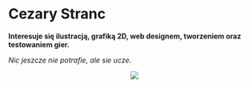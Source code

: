 # Cezary Stranc 

<b>Interesuje się ilustracją, grafiką 2D, web designem, tworzeniem oraz testowaniem gier.</b>  

<i>Nic jeszcze nie potrafie, ale sie ucze.</i>

<div id="header" align="center">
    <img src="https://images-wixmp-ed30a86b8c4ca887773594c2.wixmp.com/f/2bc92b5d-f6fe-4f15-931f-c7542431bbc1/dcrd1uq-fb14af90-a445-4271-b517-5ee84c9efe7f.gif?token=eyJ0eXAiOiJKV1QiLCJhbGciOiJIUzI1NiJ9.eyJzdWIiOiJ1cm46YXBwOjdlMGQxODg5ODIyNjQzNzNhNWYwZDQxNWVhMGQyNmUwIiwiaXNzIjoidXJuOmFwcDo3ZTBkMTg4OTgyMjY0MzczYTVmMGQ0MTVlYTBkMjZlMCIsIm9iaiI6W1t7InBhdGgiOiJcL2ZcLzJiYzkyYjVkLWY2ZmUtNGYxNS05MzFmLWM3NTQyNDMxYmJjMVwvZGNyZDF1cS1mYjE0YWY5MC1hNDQ1LTQyNzEtYjUxNy01ZWU4NGM5ZWZlN2YuZ2lmIn1dXSwiYXVkIjpbInVybjpzZXJ2aWNlOmZpbGUuZG93bmxvYWQiXX0.MB_KpMuCCbAriZKjrMni3RwO7Ig7zF9AVcYLveD0WG8">
</div>

